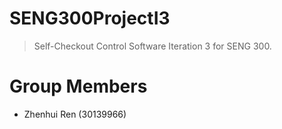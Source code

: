 # SENG300ProjectI3


> Self-Checkout Control Software Iteration 3 for SENG 300.


# Group Members
 - Zhenhui Ren (30139966)
